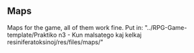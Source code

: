 ## Maps

Maps for the game, all of them work fine.
Put in: "../RPG-Game-template/Praktiko n3 - Kun malsatego kaj kelkaj resiniferatoksinoj/res/files/maps/"